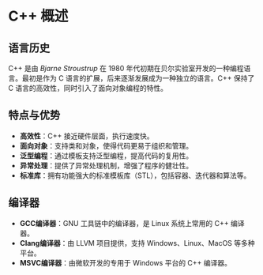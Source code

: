 # C++ 概述

## 语言历史

C++ 是由 $Bjarne\ Stroustrup$ 在 1980 年代初期在贝尔实验室开发的一种编程语言。最初是作为 C 语言的扩展，后来逐渐发展成为一种独立的语言。C++ 保持了 C 语言的高效性，同时引入了面向对象编程的特性。

## 特点与优势

- **高效性**：C++ 接近硬件层面，执行速度快。
- **面向对象**：支持类和对象，使得代码更易于组织和管理。
- **泛型编程**：通过模板支持泛型编程，提高代码的复用性。
- **异常处理**：提供了异常处理机制，增强了程序的健壮性。
- **标准库**：拥有功能强大的标准模板库（STL），包括容器、迭代器和算法等。

## 编译器

- **GCC编译器**：GNU 工具链中的编译器，是 Linux 系统上常用的 C++ 编译器。
- **Clang编译器**：由 LLVM 项目提供，支持 Windows、Linux、MacOS 等多种平台。
- **MSVC编译器**：由微软开发的专用于 Windows 平台的 C++ 编译器。
